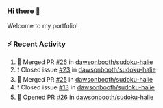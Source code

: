 ### Hi there 👋
Welcome to my portfolio!

### ⚡ Recent Activity
<!--START_SECTION:activity-->
1. 🎉 Merged PR [#26](https://github.com/dawsonbooth/sudoku-halie/pull/26) in [dawsonbooth/sudoku-halie](https://github.com/dawsonbooth/sudoku-halie)
2. ❗️ Closed issue [#23](https://github.com/dawsonbooth/sudoku-halie/issues/23) in [dawsonbooth/sudoku-halie](https://github.com/dawsonbooth/sudoku-halie)
3. 🎉 Merged PR [#25](https://github.com/dawsonbooth/sudoku-halie/pull/25) in [dawsonbooth/sudoku-halie](https://github.com/dawsonbooth/sudoku-halie)
4. ❗️ Closed issue [#13](https://github.com/dawsonbooth/sudoku-halie/issues/13) in [dawsonbooth/sudoku-halie](https://github.com/dawsonbooth/sudoku-halie)
5. 💪 Opened PR [#26](https://github.com/dawsonbooth/sudoku-halie/pull/26) in [dawsonbooth/sudoku-halie](https://github.com/dawsonbooth/sudoku-halie)
<!--END_SECTION:activity-->
